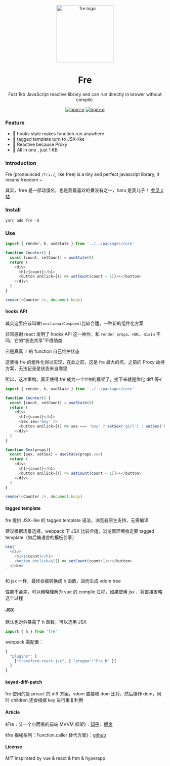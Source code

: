 <p align="center"><img src="http://wx2.sinaimg.cn/mw690/0060lm7Tly1ftpm5b3ihfj3096097aaj.jpg" alt="fre logo" width="180"></p>
<h1 align="center">Fre</h1>
<p align="center">Fast 1kb JavaScript reactive library and can run directly in brower without compile.</p>
<p align="center">
<a href="https://npmjs.com/package/fre"><img src="https://img.shields.io/npm/v/fre.svg?style=flat-square" alt="npm-v"></a>
<a href="https://npmjs.com/package/fre"><img src="https://img.shields.io/npm/dm/fre.svg?style=flat-square" alt="npm-d"></a>
</p>

### Feature

- :tada: hooks style makes function run anywhere
- :confetti_ball: tagged template turn to JSX-like
- :mega: Reactive because Proxy
- :telescope: All in one , just 1 KB

### Introduction

Fre (pronounced `/fri:/`, like free) is a tiny and perfect javascript library, It means freedom ~

其实，free 是一部动漫名，也是我最喜欢的番没有之一，haru 是我儿子！ [参见 c 站](https://www.clicli.top/search/free)

### Install

```shell
yarn add fre -S
```

### Use

```JavaScript
import { render, h, useState } from '../../packages/core'

function Counter() {
  const [count, setCount] = useState(0)
  return (
    <div>
      <h1>{count}</h1>
      <button onClick={() => setCount(count + 1)}>+</button>
    </div>
  )
}

render(<Counter />, document.body)

```

#### hooks API

其实这里应该叫做`functionalCompoent`比较合适，一种新的组件化方案

非常感谢 react 发明了 hooks API 这一神作，和 `render props`、`HOC`、`mixin` 不同，它的“状态共享”不借助类

它是真真 ♂ 的 function 自己维护状态

这使得 fre 的组件化得以实现，在此之前，这是 fre 最大的坑，之前的 Proxy 劫持方案，无法记录是状态来自哪里

所以，这次重构，真正使得 fre 成为一个`完整`的框架了，接下来就是优化 diff 等√

```javaScript
import { render, h, useState } from '../../packages/core'

function Counter() {
  const [count, setCount] = useState(0)
  return (
    <div>
      <h1>{count}</h1>
      <Sex sex='boy' />
      <button onClick={() => sex === 'boy' ? setSex('girl') : setSex('boy')}>x</button>
    </div>
  )
}

function Sex(props){
  const [sex, setSex] = useState(props.sex)
  return (
    <div>
      <h1>{count}</h1>
      <button onClick={() => setCount(count + 1)}>+</button>
    </div>
  )
}

render(<Counter />, document.body)
```

#### tagged template

fre 提供 JSX-like 的 tagged template 语法，浏览器原生支持，无需编译

建议根据场景选择，webpack 下 JSX 比较合适，浏览器环境肯定要 tagged template（如后端语言的模板引擎）

```javascript
html`
  <div>
    <h1>${count}</h1>
    <button onclick=${() => setCount(count+1)>+</button>
  </div>
`
```

和 jsx 一样，最终会被转换成 h 函数，进而生成 vdom tree

性能不会差，可以粗略理解为 vue 的 compile 过程，如果使用 jsx ，将直接省略这个过程

#### JSX

默认也对外暴露了 h 函数，可以选用 JSX

```JavaScript
import { h } from 'fre'
```

webpack 需配置：

```JavaScript
{
  "plugins": [
    ["transform-react-jsx", { "pragma":"Fre.h" }]
  ]
}
```

#### keyed-diff-patch

fre 使用的是 preact 的 diff 方案，vdom 直接和 dom 比对，然后操作 dom，同时 children 还会根据 key 进行重复利用

#### Article

《Fre：又一个小而美的前端 MVVM 框架》：[知乎](https://zhuanlan.zhihu.com/p/52510521)、[掘金](https://juejin.im/post/5c160f69e51d4529355b89c8)

《fre 揭秘系列：Function.caller 替代方案》：[github](https://github.com/frontend9/fe9-library/issues/188)

#### License

_MIT_ Inspirated by vue & react & htm & hyperapp

